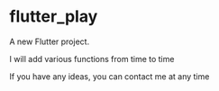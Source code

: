 # flutter_play

A new Flutter project.

I will add various functions from time to time

If you have any ideas, you can contact me at any time
